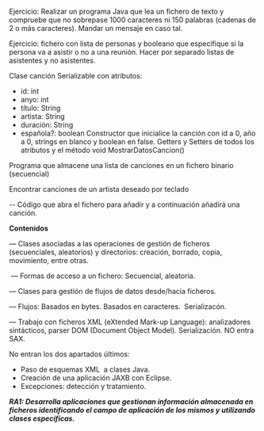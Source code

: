 Ejercicio: Realizar un programa Java que lea un fichero de texto y compruebe que no sobrepase 1000 caracteres ni 150 palabras (cadenas de 2 o más caracteres). Mandar un mensaje en caso tal.

Ejercicio: fichero con lista de personas y booleano que especifique si la persona va a asistir o no a una reunión. Hacer por separado listas de asistentes y no asistentes.

Clase canción Serializable con atributos:
- id: int
- anyo: int
- título: String
- artista: String
- duración: String
- española?: boolean
Constructor que inicialice la canción con id a 0, año a 0, strings en blanco y boolean en false.
Getters y Setters de todos los atributos y el método void MostrarDatosCancion()

Programa que almacene una lista de canciones en un fichero binario (secuencial)

Encontrar canciones de un artista deseado por teclado

-- Código que abra el fichero para añadir y a continuación añadirá una canción.



**Contenidos**

— Clases asociadas a las operaciones de gestión de ficheros (secuenciales, aleatorios) y directorios: creación, borrado, copia, movimiento, entre otras.

 — Formas de acceso a un fichero: Secuencial, aleatoria.

— Clases para gestión de flujos de datos desde/hacia ficheros.

— Flujos: Basados en bytes. Basados en caracteres.  Serializacón. 

— Trabajo con ficheros XML (eXtended Mark-up Language): analizadores sintácticos, parser DOM (Document Object Model). Serialización. NO entra SAX.

No entran los dos apartados últimos: 

- Paso de esquemas XML  a clases Java.
- Creación de una aplicación JAXB con Eclipse.
- Excepciones: detección y tratamiento.

**_RA1: Desarrolla aplicaciones que gestionan información almacenada en ficheros identificando el campo de aplicación de los mismos y utilizando clases específicas._**
